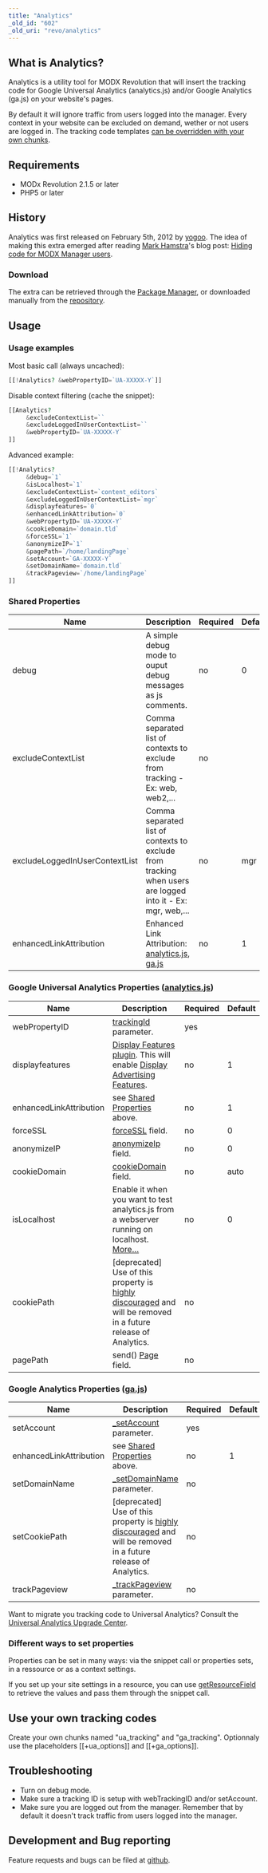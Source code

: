 ```yaml
---
title: "Analytics"
_old_id: "602"
_old_uri: "revo/analytics"
---
```


## What is Analytics?

Analytics is a utility tool for MODX Revolution that will insert the tracking code for Google Universal Analytics (analytics.js) and/or Google Analytics (ga.js) on your website's pages. 

By default it will ignore traffic from users logged into the manager. Every context in your website can be excluded on demand, wether or not users are logged in. 
The tracking code templates [can be overridden with your own chunks](#Analytics-UseYourOwnTrackingCodes).

## Requirements

- MODx Revolution 2.1.5 or later
- PHP5 or later

## History

Analytics was first released on February 5th, 2012 by [yogoo](https://twitter.com/yogoo). The idea of making this extra emerged after reading [Mark Hamstra](http://modx.com/extras/author/MarkH)'s blog post: [Hiding code for MODX Manager users](http://www.markhamstra.com/modx-blog/2012/01/hiding-google-analytics-code-from-manager-users/).

### Download

The extra can be retrieved through the [Package Manager](display/revolution20/Package+Management), or downloaded manually from the [repository](http://modx.com/extras/package/analytics).

## Usage

### Usage examples

Most basic call (always uncached):

 ``` php 
[[!Analytics? &webPropertyID=`UA-XXXXX-Y`]]
```

Disable context filtering (cache the snippet):

 ``` php 
[[Analytics?
      &excludeContextList=``
      &excludeLoggedInUserContextList=``
      &webPropertyID=`UA-XXXXX-Y`
]]
```

Advanced example:

 ``` php 
[[!Analytics?
      &debug=`1`
      &isLocalhost=`1`
      &excludeContextList=`content_editors`
      &excludeLoggedInUserContextList=`mgr`
      &displayfeatures=`0`
      &enhancedLinkAttribution=`0`
      &webPropertyID=`UA-XXXXX-Y`
      &cookieDomain=`domain.tld`
      &forceSSL=`1`
      &anonymizeIP=`1`
      &pagePath=`/home/landingPage`
      &setAccount=`GA-XXXXX-Y`
      &setDomainName=`domain.tld`
      &trackPageview=`/home/landingPage`
]]
```

### Shared Properties

 | Name | Description | Required | Default |
|------|-------------|----------|---------|
| debug | A simple debug mode to ouput debug messages as js comments. | no | 0 |
| excludeContextList | Comma separated list of contexts to exclude from tracking - Ex: web, web2,... | no |  |
| excludeLoggedInUserContextList | Comma separated list of contexts to exclude from tracking when users are logged into it - Ex: mgr, web,... | no | mgr |
| enhancedLinkAttribution | Enhanced Link Attribution: [analytics.js](https://developers.google.com/analytics/devguides/collection/analyticsjs/advanced#enhancedlink), [ga.js](https://developers.google.com/analytics/devguides/collection/upgrade/reference/gajs-analyticsjs#enhancedlink) | no | 1 |

### Google Universal Analytics Properties ([analytics.js](https://developers.google.com/analytics/devguides/collection/analyticsjs/ "analytics.js documentation"))

 | Name | Description | Required | Default |
|------|-------------|----------|---------|
| webPropertyID | [trackingId](https://developers.google.com/analytics/devguides/collection/analyticsjs/method-reference#create) parameter. | yes |  |
| displayfeatures | [Display Features plugin](https://developers.google.com/analytics/devguides/collection/analyticsjs/display-features). This will enable [Display Advertising Features](https://support.google.com/analytics/answer/3450482?hl=en&ref_topic=3413645&rd=1). | no | 1 |
| enhancedLinkAttribution | see [Shared Properties](#Analytics-SharedProperties) above. | no | 1 |
| forceSSL | [forceSSL](https://developers.google.com/analytics/devguides/collection/analyticsjs/advanced#ssl) field. | no | 0 |
| anonymizeIP | [anonymizeIp](https://developers.google.com/analytics/devguides/collection/analyticsjs/advanced#anonymizeip) field. | no | 0 |
| cookieDomain | [cookieDomain](https://developers.google.com/analytics/devguides/collection/analyticsjs/domains#auto) field. | no | auto |
| isLocalhost | Enable it when you want to test analytics.js from a webserver running on localhost. [More…](https://developers.google.com/analytics/devguides/collection/analyticsjs/advanced#localhost) | no | 0 |
| cookiePath | \[deprecated\] Use of this property is [highly discouraged](https://developers.google.com/analytics/devguides/collection/analyticsjs/domains#configure) and will be removed in a future release of Analytics. | no |  |
| pagePath | send() [Page](https://developers.google.com/analytics/devguides/collection/analyticsjs/pages) field. | no |  |

### Google Analytics Properties ([ga.js](https://developers.google.com/analytics/devguides/collection/gajs/ "ga.js documentation"))

 | Name | Description | Required | Default |
|------|-------------|----------|---------|
| setAccount | [\_setAccount](https://developers.google.com/analytics/devguides/collection/gajs/methods/gaJSApiBasicConfiguration?csw=1#_gat.GA_Tracker_._setAccount) parameter. | yes |  |
| enhancedLinkAttribution | see [Shared Properties](#Analytics-SharedProperties) above. | no | 1 |
| setDomainName | [\_setDomainName](https://developers.google.com/analytics/devguides/collection/gajs/methods/gaJSApiDomainDirectory?csw=1#_gat.GA_Tracker_._setDomainName) parameter. | no |  |
| setCookiePath | \[deprecated\] Use of this property is [highly discouraged](https://developers.google.com/analytics/devguides/collection/analyticsjs/domains#configure) and will be removed in a future release of Analytics. | no |  |
| trackPageview | [\_trackPageview](https://developers.google.com/analytics/devguides/collection/gajs/methods/gaJSApiBasicConfiguration#_gat.GA_Tracker_._trackPageview) parameter. | no |  |

Want to migrate you tracking code to Universal Analytics? Consult the [Universal Analytics Upgrade Center](https://developers.google.com/analytics/devguides/collection/upgrade/).

 ### Different ways to set properties

 Properties can be set in many ways: via the snippet call or properties sets, in a ressource or as a context settings.

 
If you set up your site settings in a resource, you can use [getResourceField](extras/revo/getresourcefield) to retrieve the values and pass them through the snippet call.

## Use your own tracking codes

Create your own chunks named "ua\_tracking" and "ga\_tracking". Optionnaly use the placeholders \[\[+ua\_options\]\] and \[\[+ga\_options\]\].

## Troubleshooting

- Turn on debug mode.
- Make sure a tracking ID is setup with webTrackingID and/or setAccount.
- Make sure you are logged out from the manager. Remember that by default it doesn't track traffic from users logged into the manager.

## Development and Bug reporting

Feature requests and bugs can be filed at [github](https://github.com/yogoo/Analytics/issues).
